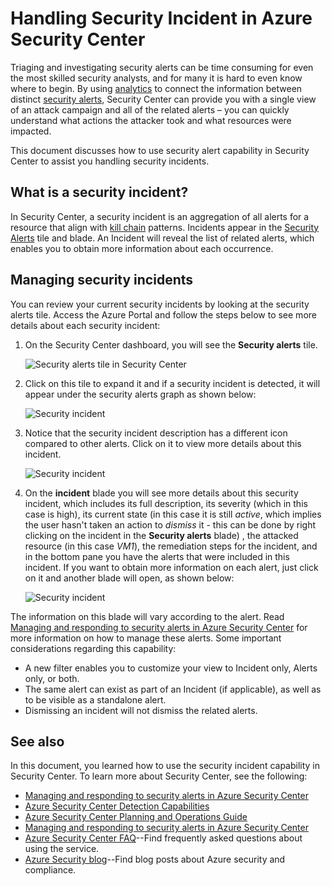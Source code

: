 <properties
   pageTitle="Handling Security Incident in Azure Security Center | Microsoft Azure"
   description="This document helps you to use Azure Security Center capabilities to handle security incidents."
   services="security-center"
   documentationCenter="na"
   authors="YuriDio"
   manager="swadhwa"
   editor=""/>

<tags
   ms.service="security-center"
   ms.topic="hero-article"
   ms.devlang="na"
   ms.tgt_pltfrm="na"
   ms.workload="na"
   ms.date="10/18/2016"
   ms.author="yurid"/>

# <a name="handling-security-incident-in-azure-security-center"></a>Handling Security Incident in Azure Security Center 
Triaging and investigating security alerts can be time consuming for even the most skilled security analysts, and for many it is hard to even know where to begin. By using [analytics](security-center-detection-capabilities.md) to connect the information between distinct [security alerts](security-center-managing-and-responding-alerts.md), Security Center can provide you with a single view of an attack campaign and all of the related alerts – you can quickly understand what actions the attacker took and what resources were impacted.

This document discusses how to use security alert capability in Security Center to assist you handling security incidents.


## <a name="what-is-a-security-incident"></a>What is a security incident?

In Security Center, a security incident is an aggregation of all alerts for a resource that align with [kill chain](https://blogs.technet.microsoft.com/office365security/addressing-your-cxos-top-five-cloud-security-concerns/) patterns. Incidents appear in the [Security Alerts](security-center-managing-and-responding-alerts.md) tile and blade. An Incident will reveal the list of related alerts, which enables you to obtain more information about each occurrence.

## <a name="managing-security-incidents"></a>Managing security incidents

You can review your current security incidents by looking at the security alerts tile. Access the Azure Portal and follow the steps below to see more details about each security incident:

1. On the Security Center dashboard, you will see the **Security alerts** tile.

    ![Security alerts tile in Security Center](./media/security-center-incident/security-center-incident-fig1.png)

2.  Click on this tile to expand it and if a security incident is detected, it will appear under the security alerts graph as shown  below:

    ![Security incident](./media/security-center-incident/security-center-incident-fig2.png)

3.  Notice that the security incident description has a different icon compared to other alerts. Click on it to view more details about this incident.

    ![Security incident](./media/security-center-incident/security-center-incident-fig3.png)

4.  On the **incident** blade you will see more details about this security incident, which includes its full description, its severity (which in this case is high), its current state (in this case it is still *active*, which implies the user hasn't taken an action to *dismiss* it - this can be done by right clicking on the incident in the **Security alerts** blade) , the attacked resource (in this case *VM1*), the remediation steps for the incident, and in the bottom pane you have the alerts that were included in this incident. If you want to obtain more information on each alert, just click on it and another blade will open, as shown below:

    ![Security incident](./media/security-center-incident/security-center-incident-fig4.png)

The information on this blade will vary according to the alert. Read [Managing and responding to security alerts in Azure Security Center](security-center-managing-and-responding-alerts.md) for more information on how to manage these alerts. Some important considerations regarding this capability:

- A new filter enables you to customize your view to Incident only, Alerts only, or both. 
- The same alert can exist as part of an Incident (if applicable), as well as to be visible as a standalone alert. 
- Dismissing an incident will not dismiss the related alerts.

## <a name="see-also"></a>See also

In this document, you learned how to use the security incident capability in Security Center. To learn more about Security Center, see the following:

- [Managing and responding to security alerts in Azure Security Center](security-center-managing-and-responding-alerts.md)
- [Azure Security Center Detection Capabilities](security-center-detection-capabilities.md)
- [Azure Security Center Planning and Operations Guide](security-center-planning-and-operations-guide.md)
- [Managing and responding to security alerts in Azure Security Center](security-center-managing-and-responding-alerts.md)
- [Azure Security Center FAQ](security-center-faq.md)--Find frequently asked questions about using the service.
- [Azure Security blog](http://blogs.msdn.com/b/azuresecurity/)--Find blog posts about Azure security and compliance.
